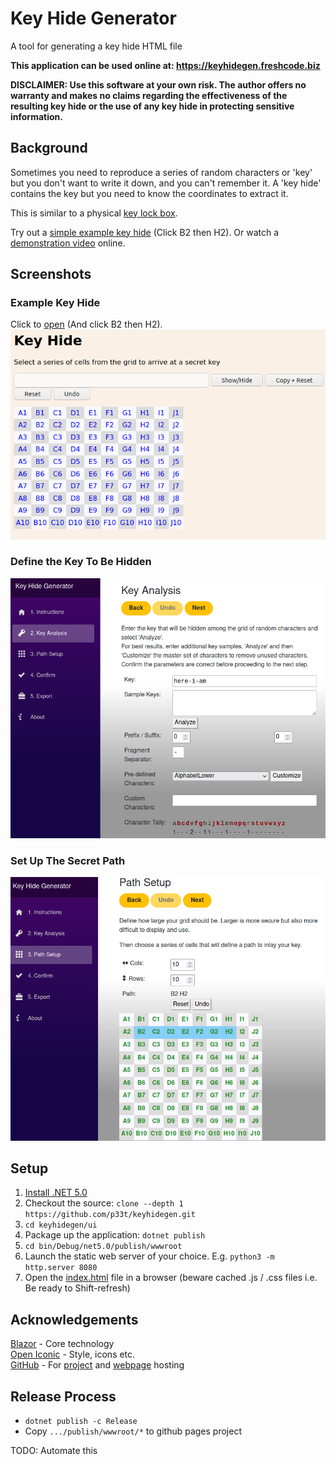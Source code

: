 # Key Hide Generator
A tool for generating a key hide HTML file

**This application can be used online at: https://keyhidegen.freshcode.biz**

**DISCLAIMER: Use this software at your own risk. The author offers no warranty and makes no claims regarding the
effectiveness of the resulting key hide or the use of any key hide in protecting sensitive information.**

## Background
Sometimes you need to reproduce a series of random characters or 'key' but you don't want to write it down, and you can't remember it.
A 'key hide' contains the key but you need to know the coordinates to extract it.

This is similar to a physical [key lock box](https://www.google.com/search?q=key+lock+box&tbm=isch).

Try out a [simple example key hide](https://keyhidegen.freshcode.biz/example.html) (Click B2 then H2).
Or watch a [demonstration video](https://youtu.be/CL3XHqsjiiM) online.

## Screenshots
### Example Key Hide
Click to [open](https://keyhidegen.freshcode.biz/example.html) (And click B2 then H2).    
[![Example Key Hide](ui/etc/screenshot/example.png)](https://keyhidegen.freshcode.biz/example.html)

### Define the Key To Be Hidden
![Key Analysis](ui/etc/screenshot/2.Key_Analysis.png)

### Set Up The Secret Path
![Path Setup](ui/etc/screenshot/3.Path_Setup.png)

## Setup
1. [Install .NET 5.0](https://dotnet.microsoft.com/download)
1. Checkout the source: `clone --depth 1 https://github.com/p33t/keyhidegen.git`
1. `cd keyhidegen/ui`
1. Package up the application: `dotnet publish`
1. `cd bin/Debug/net5.0/publish/wwwroot`
1. Launch the static web server of your choice.  E.g. `python3 -m http.server 8080`
1. Open the [index.html](http://localhost:8080/) file in a browser (beware cached .js / .css files i.e. Be ready to Shift-refresh)

## Acknowledgements
[Blazor](https://dotnet.microsoft.com/apps/aspnet/web-apps/blazor) - Core technology  
[Open Iconic](https://useiconic.com/open) - Style, icons etc.  
[GitHub](https://github.com/) - For [project](https://github.com/p33t/keyhidegen) and [webpage](https://github.com/p33t/keyhidegen.freshcode.biz) hosting

## Release Process
- `dotnet publish -c Release`
- Copy `.../publish/wwwroot/*` to github pages project

TODO: Automate this